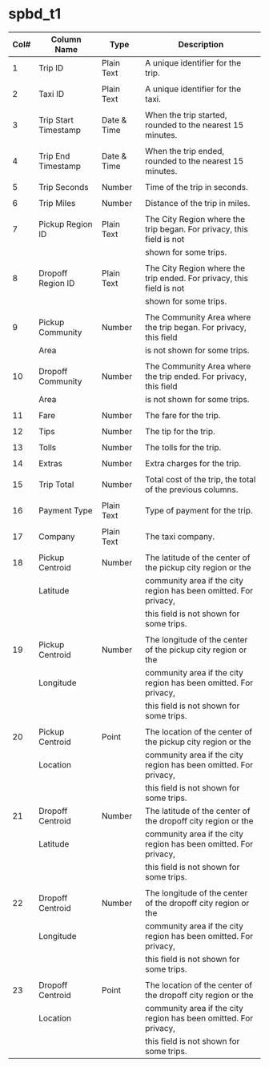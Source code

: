 # spbd_t1
 
| Col# | Column Name          | Type        | Description                                                          |
|------|----------------------|-------------|----------------------------------------------------------------------|
| 1    | Trip ID              | Plain Text  | A unique identifier for the trip.                                    |
|      |                      |             |                                                                      |
| 2    | Taxi ID              | Plain Text  | A unique identifier for the taxi.                                    |
|      |                      |             |                                                                      |
| 3    | Trip Start Timestamp | Date & Time | When the trip started, rounded to the nearest 15 minutes.            |
|      |                      |             |                                                                      |
| 4    | Trip End Timestamp   | Date & Time | When the trip ended, rounded to the nearest 15 minutes.              |
|      |                      |             |                                                                      |
| 5    | Trip Seconds         | Number      | Time of the trip in seconds.                                         |
|      |                      |             |                                                                      |
| 6    | Trip Miles           | Number      | Distance of the trip in miles.                                       |
|      |                      |             |                                                                      |
| 7    | Pickup Region ID     | Plain Text  | The City Region where the trip began. For privacy, this field is not |
|      |                      |             | shown for some trips.                                                |
|      |                      |             |                                                                      |
| 8    | Dropoff Region ID    | Plain Text  | The City Region where the trip ended. For privacy, this field is not |
|      |                      |             | shown for some trips.                                                |
|      |                      |             |                                                                      |
| 9    | Pickup Community     | Number      | The Community Area where the trip began. For privacy, this field     |
|      | Area                 |             | is not shown for some trips.                                         |
|      |                      |             |                                                                      |
| 10   | Dropoff Community    | Number      | The Community Area where the trip ended. For privacy, this field     |
|      | Area                 |             | is not shown for some trips.                                         |
|      |                      |             |                                                                      |
| 11   | Fare                 | Number      | The fare for the trip.                                               |
|      |                      |             |                                                                      |
| 12   | Tips                 | Number      | The tip for the trip.                                                |
|      |                      |             |                                                                      |
| 13   | Tolls                | Number      | The tolls for the trip.                                              |
|      |                      |             |                                                                      |
| 14   | Extras               | Number      | Extra charges for the trip.                                          |
|      |                      |             |                                                                      |
| 15   | Trip Total           | Number      | Total cost of the trip, the total of the previous columns.           |
|      |                      |             |                                                                      |
| 16   | Payment Type         | Plain Text  | Type of payment for the trip.                                        |
|      |                      |             |                                                                      |
| 17   | Company              | Plain Text  | The taxi company.                                                    |
|      |                      |             |                                                                      |
| 18   | Pickup Centroid      | Number      | The latitude of the center of the pickup city region or the          |
|      | Latitude             |             | community area if the city region has been omitted. For privacy,     |
|      |                      |             | this field is not shown for some trips.                              |
|      |                      |             |                                                                      |
| 19   | Pickup Centroid      | Number      | The longitude of the center of the pickup city region or the         |
|      | Longitude            |             | community area if the city region has been omitted. For privacy,     |
|      |                      |             | this field is not shown for some trips.                              |
|      |                      |             |                                                                      |
| 20   | Pickup Centroid      | Point       | The location of the center of the pickup city region or the          |
|      | Location             |             | community area if the city region has been omitted. For privacy,     |
|      |                      |             | this field is not shown for some trips.                              |
| 21   | Dropoff Centroid     | Number      | The latitude of the center of the dropoff city region or the         |
|      | Latitude             |             | community area if the city region has been omitted. For privacy,     |
|      |                      |             | this field is not shown for some trips.                              |
|      |                      |             |                                                                      |
| 22   | Dropoff Centroid     | Number      | The longitude of the center of the dropoff city region or the        |
|      | Longitude            |             | community area if the city region has been omitted. For privacy,     |
|      |                      |             | this field is not shown for some trips.                              |
|      |                      |             |                                                                      |
| 23   | Dropoff Centroid     | Point       | The location of the center of the dropoff city region or the         |
|      | Location             |             | community area if the city region has been omitted. For privacy,     |
|      |                      |             | this field is not shown for some trips.                              |
